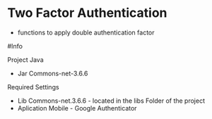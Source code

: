 # Two Factor Authentication

- functions to apply double authentication factor


#Info

 Project Java
  - Jar Commons-net-3.6.6
  
 Required Settings
 
 - Lib Commons-net.3.6.6 - located in the libs Folder of the project
 - Aplication Mobile - Google Authenticator
 
 
 
 
 
 
 
